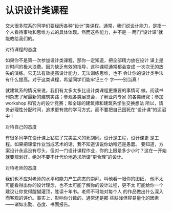 # 认识设计类课程

交大很多院系的同学们要经历各种“设计”类课程。通常，我们说设计能力，是指一个人看待事物和思维方式的具体体现。然而这些能力，并不是 一两门“设计课”就能教给我们的。

对待课程的态度

如果你不是第一次参加设计类课程，那你一定知道，把全部精力放在设计 课上是对时间的极大浪费。因为缺乏有效的指导，这种课程通常都会变成 一次次无的放矢的演练。它无法有效提高设计能力，无法训练思维，也不 会让你的设计类手法有什么提高。对于这类课程，希望同学们能牢记三个 字——别当真！

就建筑系的情况来说，我们有太多太多比设计类课程更重要的事情可 做。阅读书刊杂志了解最新的建筑实践；参观各类展览会，了解业内专家 的各类研究；参加 workshop 和官方的设计竞赛；和全球的建筑师和建筑系学生交换想法 所以，请务必理性分配时间，追求更有效的学习方式，而不要把自己困死在“设计课”的泥沼中！

对待自己的态度

有很多同学在设计课上钻进了完美主义的死胡同。设计是工程，设计课更 是工程。如果把课堂作业当成艺术的话，我不知道该说你幼稚还是愚蠢。 要知道，方案设计永远没有尽头，但对一门设计课程作业，你的上限是多少小时？这在一开始就要规划好。绝对不要不计代价地追求所谓“更合理”的设计。

对待老师的态度

我们也不应对老师的水平和能力产生病态的崇拜。叫他看一眼你的图纸， 他不太可能看得出你的设计理念，也不太可能了解你的设计过程，更不太 可能给你一个建议让你觉得醍醐灌顶，胜读十年书。老师不可能对每个人 的作品做出什么深入而客观的评价。事实上，影响你分数的，通常还是那 些肤浅但容易量化的因素——诸如出勤、态度、书面报告。

